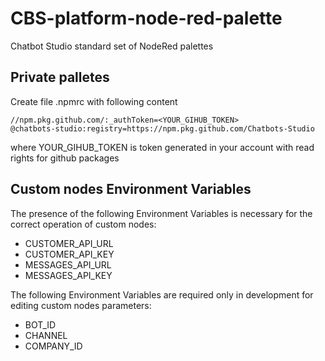 # CBS-platform-node-red-palette
Chatbot Studio standard set of NodeRed palettes
## Private palletes
Create file .npmrc with following content
```
//npm.pkg.github.com/:_authToken=<YOUR_GIHUB_TOKEN>
@chatbots-studio:registry=https://npm.pkg.github.com/Chatbots-Studio
```
where YOUR_GIHUB_TOKEN is token generated in your account with read rights for github packages
## Custom nodes Environment Variables
The presence of the following Environment Variables is necessary for the correct operation of custom nodes:
- CUSTOMER_API_URL 
- CUSTOMER_API_KEY
- MESSAGES_API_URL
- MESSAGES_API_KEY

The following Environment Variables are required only in development for editing custom nodes parameters:
- BOT_ID
- CHANNEL
- COMPANY_ID
